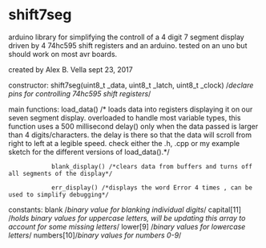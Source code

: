 # shift7seg
arduino library for simplifying the controll of a 4 digit 7 segment display driven by 4 74hc595 shift registers and an arduino.
tested on an uno but should work on most avr boards.

created by Alex B. Vella sept 23, 2017

constructor:    shift7seg(uint8_t _data, uint8_t _latch, uint8_t _clock) /*declare pins for controlling 74hc595 shift registers*/

main functions:
                load_data() /* loads data into registers displaying it on our seven segment display. overloaded to handle 
                              most variable types, this function uses a 500 millisecond delay() only when the data passed
                              is larger than 4 digits/characters. the delay is there so that the data will scroll from right
                              to left at a legible speed. check either the .h, .cpp or my example sketch for the different 
                              versions of load_data().*/
                
                blank_display() /*clears data from buffers and turns off all segments of the display*/
                
                err_display() /*displays the word Error 4 times , can be used to simplify debugging*/
               
constants: 
                blank /*binary value for blanking individual digits*/
                capital[11] /*holds binary values for uppercase letters, will be updating this array to account for some missing letters*/
                lower[9] /*binary values for lowercase letters*/
                numbers[10]/*binary values for numbers 0-9*/
